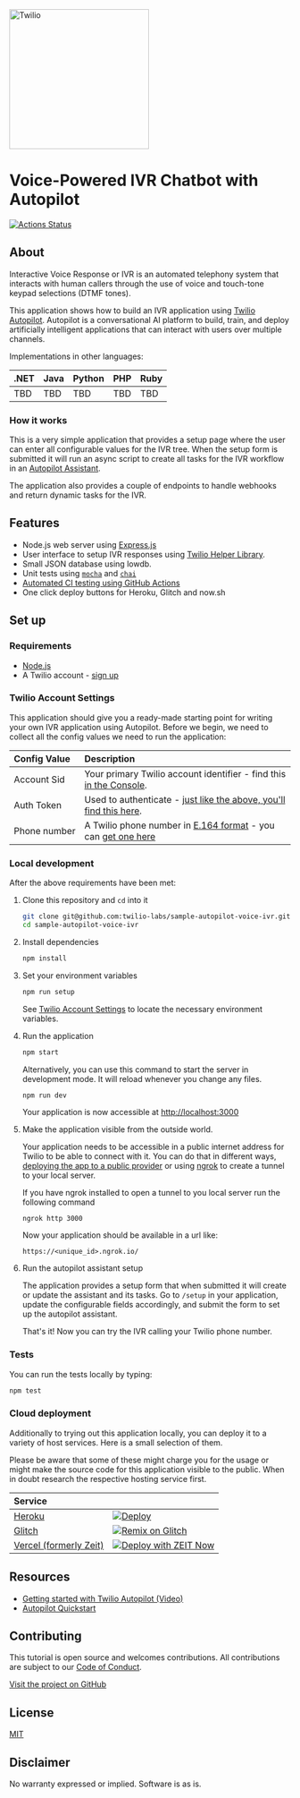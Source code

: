 <a  href="https://www.twilio.com">
<img  src="https://static0.twilio.com/marketing/bundles/marketing/img/logos/wordmark-red.svg"  alt="Twilio"  width="250"  />
</a>
 
# Voice-Powered IVR Chatbot with Autopilot

[![Actions Status](https://github.com/twilio-labs/sample-autopilot-voice-ivr/workflows/Node%20CI/badge.svg)](https://github.com/twilio-labs/sample-autopilot-voice-ivr/actions)

## About

Interactive Voice Response or IVR is an automated telephony system that interacts with human callers through the use of voice and touch-tone keypad selections (DTMF tones).

This application shows how to build an IVR application using [Twilio Autopilot](https://www.twilio.com/docs/autopilot). Autopilot is a conversational AI platform to build, train, and deploy artificially intelligent applications that can interact with users over multiple channels.


Implementations in other languages:

| .NET | Java | Python | PHP | Ruby |
| :--- | :--- | :----- | :-- | :--- |
| TBD  | TBD  | TBD    | TBD | TBD  |

### How it works

This is a very simple application that provides a setup page where the user can enter all configurable values for the IVR tree. When the setup form is submitted it will run an async script to create all tasks for the IVR workflow in an [Autopilot Assistant](https://www.twilio.com/docs/autopilot/api/assistant). 

The application also provides a couple of endpoints to handle webhooks and return dynamic tasks for the IVR.

## Features

- Node.js web server using [Express.js](https://npm.im/express)
- User interface to setup IVR responses using [Twilio Helper Library](https://www.twilio.com/docs/libraries/node).
- Small JSON database using lowdb.
- Unit tests using [`mocha`](https://npm.im/mocha) and [`chai`](https://npm.im/chai)
- [Automated CI testing using GitHub Actions](/.github/workflows/nodejs.yml)
- One click deploy buttons for Heroku, Glitch and now.sh

## Set up

### Requirements

- [Node.js](https://nodejs.org/)
- A Twilio account - [sign up](https://www.twilio.com/try-twilio)

### Twilio Account Settings

This application should give you a ready-made starting point for writing your
own IVR application using Autopilot. Before we begin, we need to collect
all the config values we need to run the application:

| Config&nbsp;Value | Description                                                                                                                                                  |
| :---------------- | :----------------------------------------------------------------------------------------------------------------------------------------------------------- |
| Account&nbsp;Sid  | Your primary Twilio account identifier - find this [in the Console](https://www.twilio.com/console).                                                         |
| Auth&nbsp;Token   | Used to authenticate - [just like the above, you'll find this here](https://www.twilio.com/console).                                                         |
| Phone&nbsp;number | A Twilio phone number in [E.164 format](https://en.wikipedia.org/wiki/E.164) - you can [get one here](https://www.twilio.com/console/phone-numbers/incoming) |

### Local development

After the above requirements have been met:

1. Clone this repository and `cd` into it
    
    ```bash
    git clone git@github.com:twilio-labs/sample-autopilot-voice-ivr.git
    cd sample-autopilot-voice-ivr
    ```

1. Install dependencies
    
    ```bash
    npm install
    ```

1. Set your environment variables
    
    ```bash
    npm run setup
    ```
    
    See [Twilio Account Settings](#twilio-account-settings) to locate the necessary environment variables.

1. Run the application

    ```bash
    npm start
    ```
    
    Alternatively, you can use this command to start the server in development mode. It will reload whenever you change any files.
    
    ```bash
    npm run dev
    ```
    
    Your application is now accessible at [http://localhost:3000](http://localhost:3000/)

1. Make the application visible from the outside world.

    Your application needs to be accessible in a public internet address for Twilio to be able to connect with it. You can do that in different ways, [deploying the app to a public provider](#cloud-deployment) or using [ngrok](https://ngrok.com/) to create a tunnel to your local server.
    
    If you have ngrok installed to open a tunnel to you local server run the following command
    ```
    ngrok http 3000
    ```
    
    Now your application should be available in a url like:
    ```
    https://<unique_id>.ngrok.io/
    ```

1. Run the autopilot assistant setup

    The application provides a setup form that when submitted it will create or update the assistant and its tasks.
    Go to `/setup` in your application, update the configurable fields accordingly, and submit the form to set up the autopilot assistant.
  
    That's it! Now you can try the IVR calling your Twilio phone number.

### Tests

You can run the tests locally by typing:

```bash
npm test
```

### Cloud deployment

Additionally to trying out this application locally, you can deploy it to a variety of host services. Here is a small selection of them.

Please be aware that some of these might charge you for the usage or might make the source code for this application visible to the public. When in doubt research the respective hosting service first.

| Service                           |                                                                                                                                                                                                                           |
| :-------------------------------- | :------------------------------------------------------------------------------------------------------------------------------------------------------------------------------------------------------------------------ |
| [Heroku](https://www.heroku.com/) | [![Deploy](https://www.herokucdn.com/deploy/button.svg)](https://heroku.com/deploy?template=https://github.com/twilio-labs/sample-autopilot-voice-ivr/tree/master)                                                                                                                                       |
| [Glitch](https://glitch.com)      | [![Remix on Glitch](https://cdn.glitch.com/2703baf2-b643-4da7-ab91-7ee2a2d00b5b%2Fremix-button.svg)](https://glitch.com/edit/#!/remix/clone-from-repo?REPO_URL=https://github.com/twilio-labs/sample-autopilot-voice-ivr.git) |
| [Vercel (formerly Zeit)](https://zeit.co/)          | [![Deploy with ZEIT Now](https://vercel.com/button)](https://vercel.com/new/project?template=https://github.com/twilio-labs/sample-autopilot-voice-ivr/tree/master)                                                                 |


## Resources

- [Getting started with Twilio Autopilot (Video)](https://www.youtube.com/watch?v=edViFb-A0zw)
- [Autopilot Quickstart](https://www.twilio.com/docs/autopilot/quickstart)

## Contributing

This tutorial is open source and welcomes contributions. All contributions are subject to our [Code of Conduct](https://github.com/twilio-labs/.github/blob/master/CODE_OF_CONDUCT.md).

[Visit the project on GitHub](https://github.com/twilio-labs/sample-autopilot-voice-ivr)

## License

[MIT](http://www.opensource.org/licenses/mit-license.html)

## Disclaimer

No warranty expressed or implied. Software is as is.

[twilio]: https://www.twilio.com
